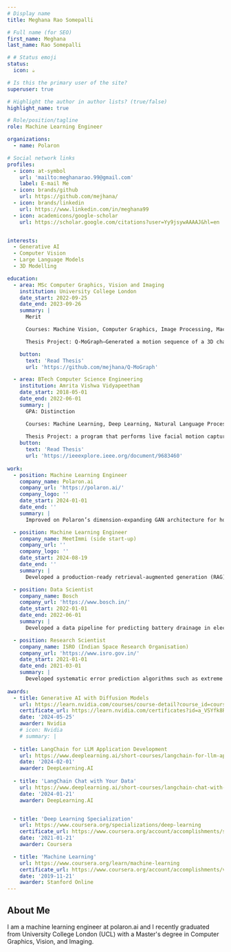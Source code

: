 ```yaml
---
# Display name
title: Meghana Rao Somepalli

# Full name (for SEO)
first_name: Meghana
last_name: Rao Somepalli

# # Status emoji
status:
  icon: ☕️

# Is this the primary user of the site?
superuser: true

# Highlight the author in author lists? (true/false)
highlight_name: true

# Role/position/tagline
role: Machine Learning Engineer

organizations:
  - name: Polaron

# Social network links
profiles:
  - icon: at-symbol
    url: 'mailto:meghanarao.99@gmail.com'
    label: E-mail Me
  - icon: brands/github
    url: https://github.com/mejhana/
  - icon: brands/linkedin
    url: https://www.linkedin.com/in/meghana99
  - icon: academicons/google-scholar
    url: https://scholar.google.com/citations?user=Yy9jsywAAAAJ&hl=en


interests:
  - Generative AI
  - Computer Vision
  - Large Language Models
  - 3D Modelling

education:
  - area: MSc Computer Graphics, Vision and Imaging
    institution: University College London
    date_start: 2022-09-25
    date_end: 2023-09-26
    summary: |
      Merit 

      Courses: Machine Vision, Computer Graphics, Image Processing, Machine Learning in Visual Computing, Acquisition and Processing of 3D Geometry, Inverse Problems in Imaging, Computational Modelling for Biomedical Imaging and Machine Learning in Medical Imaging

      Thesis Project: Q-MoGraph—Generated a motion sequence of a 3D character following a user-defined path while performing specific actions like "walking" or "ballet" using the motion graph algorithm by Kovar et al. (2002) and a T2M-GPT (a multi-modal text-to-motion model; vector qualitised-variational autoencoder (VQ-VAE) mapped to a transformer) model by Zhang et al. (2023)

    button:
      text: 'Read Thesis'
      url: 'https://github.com/mejhana/Q-MoGraph'

  - area: BTech Computer Science Engineering
    institution: Amrita Vishwa Vidyapeetham
    date_start: 2018-05-01
    date_end: 2022-06-01
    summary: |
      GPA: Distinction

      Courses: Machine Learning, Deep Learning, Natural Language Processing
      
      Thesis Project: a program that performs live facial motion capture using a single camera to calculate facial motion tracking data that drove the weights of blendshapes of a 3D face model.
    button:
      text: 'Read Thesis'
      url: 'https://ieeexplore.ieee.org/document/9683460'
      
work:
  - position: Machine Learning Engineer 
    company_name: Polaron.ai
    company_url: 'https://polaron.ai/'
    company_logo: ''
    date_start: 2024-01-01
    date_end: ''
    summary: |
      Improved on Polaron’s dimension-expanding GAN architecture for homogeneous microstructure generation and developed advanced analytical tools for microstructure interpretation, and contributed to the team awarded the Manchester Prize.

  - position: Machine Learning Engineer 
    company_name: MeetImmi (side start-up)
    company_url: ''
    company_logo: ''
    date_start: 2024-08-19
    date_end: ''
    summary: |
      Developed a production-ready retrieval-augmented generation (RAG) based conversational AI assistant that provides tailored immigration advice to empower people to live and work wherever they want.

  - position: Data Scientist
    company_name: Bosch
    company_url: 'https://www.bosch.in/'
    date_start: 2022-01-01
    date_end: 2022-06-01
    summary: |
      Developed a data pipeline for predicting battery drainage in electric vehicles and analysing influential features from sensors to streamline data collection. Trained regression models using sensor data (altitude, temperature, terrain).

  - position: Research Scientist
    company_name: ISRO (Indian Space Research Organisation)
    company_url: 'https://www.isro.gov.in/'
    date_start: 2021-01-01
    date_end: 2021-03-01
    summary: |
      Developed systematic error prediction algorithms such as extreme learning machine with the nature-inspired bat algorithm to increase the accuracy of the centre of mass (CoM) algorithm by 40%. Investigated the impact of smoothing filters (Savitzky-Golay) on CoM accuracy.
      
awards:
  - title: Generative AI with Diffusion Models
    url: https://learn.nvidia.com/courses/course-detail?course_id=course-v1:DLI+S-FX-14+V1
    certificate_url: https://learn.nvidia.com/certificates?id=a_VSYfk8ReKvK7eiIA1xmQ
    date: '2024-05-25'
    awarder: Nvidia
    # icon: Nvidia
    # summary: |
      
  - title: LangChain for LLM Application Development
    url: https://www.deeplearning.ai/short-courses/langchain-for-llm-application-development
    date: '2024-02-01'
    awarder: DeepLearning.AI
 
  - title: 'LangChain Chat with Your Data'
    url: https://www.deeplearning.ai/short-courses/langchain-chat-with-your-data/
    date: '2024-01-21'
    awarder: DeepLearning.AI


  - title: 'Deep Learning Specialization'
    url: https://www.coursera.org/specializations/deep-learning
    certificate_url: https://www.coursera.org/account/accomplishments/specialization/PMKWEPRFKHBT
    date: '2021-01-21'
    awarder: Coursera

  - title: 'Machine Learning'
    url: https://www.coursera.org/learn/machine-learning
    certificate_url: https://www.coursera.org/account/accomplishments/verify/U3HZMLEKY9G3
    date: '2019-11-21'
    awarder: Stanford Online
---
```


## About Me

I am a machine learning engineer at polaron.ai and I recently graduated from University College London (UCL) with a Master's degree in Computer Graphics, Vision, and Imaging.

